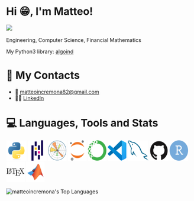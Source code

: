 # Hi 😁, I'm Matteo!
<img src="https://komarev.com/ghpvc/?username=matteoincremona&label=Profile%20views&color=orange&style=for-the-badge" /> </a>

Engineering, Computer Science, Financial Mathematics

My Python3 library: [algoind]

# 📮 My Contacts

- 📩 matteoincremona82@gmail.com
- 👨‍💼 [LinkedIn]


# 💻 Languages, Tools and Stats

<img src="https://raw.githubusercontent.com/devicons/devicon/master/icons/python/python-original.svg" alt="python" width="55" height="55"/></a>
<img src="https://raw.githubusercontent.com/devicons/devicon/master/icons/pandas/pandas-original.svg" alt="r" width="50" height="55"/></a>
<img src="https://raw.githubusercontent.com/devicons/devicon/master/icons/matplotlib/matplotlib-original.svg" alt="r" width="50" height="55"/></a>
<img src="https://raw.githubusercontent.com/devicons/devicon/master/icons/jupyter/jupyter-original.svg" alt="r" width="50" height="55"/></a>
<img src="https://raw.githubusercontent.com/devicons/devicon/master/icons/anaconda/anaconda-original.svg" alt="r" width="50" height="55"/></a>
<img src="https://raw.githubusercontent.com/devicons/devicon/master/icons/vscode/vscode-original.svg" alt="r" width="50" height="55"/></a>
<img src="https://raw.githubusercontent.com/devicons/devicon/master/icons/mysql/mysql-original.svg" alt="mysql" width="55" height="55"/></a>
<img src="https://raw.githubusercontent.com/devicons/devicon/master/icons/github/github-original.svg" alt="r" width="50" height="55"/></a>
<img src="https://raw.githubusercontent.com/devicons/devicon/master/icons/rstudio/rstudio-original.svg" alt="r" width="50" height="55"/></a>
<img src="https://raw.githubusercontent.com/devicons/devicon/master/icons/latex/latex-original.svg" alt="r" width="50" height="55"/></a>
<img src="https://raw.githubusercontent.com/devicons/devicon/master/icons/matlab/matlab-original.svg" alt="r" width="50" height="55"/></a>


![matteoincremona's Top Languages](https://github-readme-stats.vercel.app/api/top-langs/?username=matteoincremona&theme=radical&show_icons=true&hide_border=false&layout=compact)


[algoind]: https://github.com/matteoincremona/algoind
[LinkedIn]: https://linkedin.com/in/matteo-incremona
